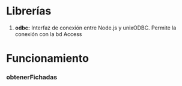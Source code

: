# Librerías

1. **odbc:** Interfaz de conexión entre Node.js y unixODBC. Permite la conexión con la bd Access

# Funcionamiento
### obtenerFichadas
[](../_media/js_examples/fichadas/service.txt ':include :type=code javascript')